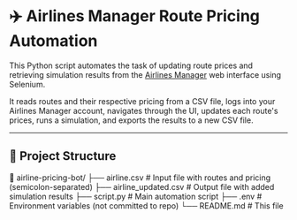 # ✈️ Airlines Manager Route Pricing Automation

This Python script automates the task of updating route prices and retrieving simulation results from the [Airlines Manager](https://www.airlines-manager.com/) web interface using Selenium.

It reads routes and their respective pricing from a CSV file, logs into your Airlines Manager account, navigates through the UI, updates each route's prices, runs a simulation, and exports the results to a new CSV file.

---

## 📂 Project Structure
📁 airline-pricing-bot/ 
├── airline.csv # Input file with routes and pricing (semicolon-separated) 
├── airline_updated.csv # Output file with added simulation results 
├── script.py # Main automation script 
├── .env # Environment variables (not committed to repo) 
└── README.md # This file
